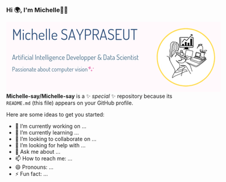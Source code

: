 ### Hi 🌍, I'm Michelle👋😃



<img
  src="nounou_card.png"
  alt="Alt text"
  title="Optional title"
  style="display: inline-block; margin: 0 auto; max-width: 900px">
**Michelle-say/Michelle-say** is a ✨ _special_ ✨ repository because its `README.md` (this file) appears on your GitHub profile.

Here are some ideas to get you started:

- 🔭 I’m currently working on ...
- 🌱 I’m currently learning ...
- 👯 I’m looking to collaborate on ...
- 🤔 I’m looking for help with ...
- 💬 Ask me about ...
- 📫 How to reach me: ...
- 😄 Pronouns: ...
- ⚡ Fun fact: ...

